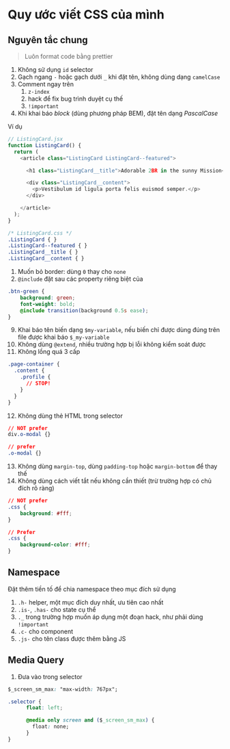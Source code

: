 # Quy ước viết CSS của mình

## Nguyên tắc chung

> Luôn format code bằng prettier

1. Không sử dụng `id` selector
2. Gạch ngang `-` hoặc gạch dưới `_` khi đặt tên, không dùng dạng `camelCase`
3. Comment ngay trên
   1. `z-index`
   2. hack để fix bug trình duyệt cụ thế
   3. `!important `
4. Khi khai báo *block* (dùng phương pháp BEM), đặt tên dạng *PascalCase*

Ví dụ

```js
// ListingCard.jsx
function ListingCard() {
  return (
    <article class="ListingCard ListingCard--featured">

      <h1 class="ListingCard__title">Adorable 2BR in the sunny Mission</h1>

      <div class="ListingCard__content">
        <p>Vestibulum id ligula porta felis euismod semper.</p>
      </div>

    </article>
  );
}
```

```css
/* ListingCard.css */
.ListingCard { }
.ListingCard--featured { }
.ListingCard__title { }
.ListingCard__content { }
```

1. Muốn bỏ border: dùng `0` thay cho `none`
2. `@include` đặt sau các property riêng biệt của

```scss
.btn-green {
    background: green;
    font-weight: bold;
    @include transition(background 0.5s ease);
}
```

9. Khai báo tên biến dạng `$my-variable`, nếu biến chỉ được dùng đúng trên file được khai báo `$_my-variable`
10. Không dùng `@extend`, nhiều trường hợp bị lỗi không kiểm soát được
11. Không lồng quá 3 cấp

```css
.page-container {
  .content {
    .profile {
      // STOP!
    }
  }
}
```

12. Không dùng thẻ HTML trong selector

```css
// NOT prefer
div.o-modal {}

// prefer
.o-modal {}
```

13. Không dùng `margin-top`, dùng `padding-top` hoặc `margin-bottom` để thay thế
14. Không dùng cách viết tắt nếu không cần thiết (trừ trường hợp có chủ đích rõ ràng)

```css
// NOT prefer
.css {
    background: #fff;
}

// Prefer
.css {
    background-color: #fff;
}
```

## Namespace

Đặt thêm tiền tố để chia namespace theo mục đích sử dụng

1. `.h-` helper, một mục đích duy nhất, ưu tiên cao nhất
2. `.is-`, `.has-` cho state cụ thể
3. `._` trong trường hợp muốn áp dụng một đoạn hack, như phải dùng `!important`
4. `.c-` cho component
5. `.js-` cho tên class được thêm bằng JS

## Media Query

1. Đưa vào trong selector

```css
$_screen_sm_max: "max-width: 767px";

.selector {
      float: left;

      @media only screen and ($_screen_sm_max) {
        float: none;
      }
}
```



